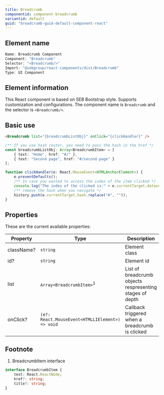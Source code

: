 ```yaml
---
title: Breadcrumb
componentid: component-breadcrumb
variantid: default
guid: "breadcrumb-guid-default-component-react"
---
```


## Element name

```javascript
Name: Breadcrumb Component
Component: "Breadcrumb"
Selector: "<Breadcrumb/>"
Import: "@sebgroup/react-components/dist/Breadcrumb"
Type: UI Component
```

## Element information

This React component is based on SEB Bootstrap style. Supports customization and configurations. The component name is `Breadcrumb` and the selector is `<Breadcrumb/>`.

## Basic use

```html
<Breadcrumb list="{breadcrumbListObj}" onClick="{clickHandler}" />
```
```typescript
/** If you use hash router, you need to pass the hash in the href */
const breadcrumbListObj: Array<BreadcrumbItem> = [
    { text: "Home", href: "#/" },
    { text: "Second page", href: "#/second-page" }
];

function clickHandler(e: React.MouseEvent<HTMLAnchorElement>) {
    e.preventDefaults();
    /** In case you wanted to access the index of the item clicked */
    console.log("The index of the clicked is:" + e.currentTarget.dataset.value);
    /** remove the hash when you navigate */
    history.push(e.currentTarget.hash.replace("#", ""));
}
```

## Properties

These are the current available properties:

| Property   | Type                                            | Description                                              |
| ---------- | ----------------------------------------------- | -------------------------------------------------------- |
| className? | `string`                                        | Element class                                            |
| id?        | `string`                                        | Element id                                               |
| list       | `Array<BreadcrumbItem>`<sup>1</sup>             | List of breadcrumb objects respresenting stages of depth |
| onClick?   | `(e?: React.MouseEvent<HTMLLIElement>) => void` | Callback triggered when a breadcrumb is clicked          |

## Footnote
1. BreadcrumbItem interface
```typescript
interface BreadcrumbItem {
    text: React.ReactNode;
    href?: string;
    title?: string;
}
```